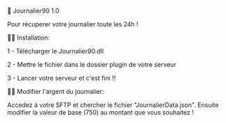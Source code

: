 📗 Journalier90 1.0

Pour récuperer votre journalier toute les 24h !

👨‍💻 Installation:

1 - Télécharger le Journalier90.dll

2 - Mettre le fichier dans le dossier plugin de votre serveur

3 - Lancer votre serveur et c'est fini !!


👨‍🏫 Modifier l'argent du journalier:

Accedez à votre SFTP et chercher le fichier "JournalierData.json". 
Ensuite modifier la valeur de base (750) au montant que vous souhaitez !
